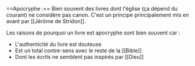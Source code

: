 ==Apocryphe :== Bien souvent des livres dont l'église (ça dépend du courant) ne considère pas canon. C'est un principe principalement mis en avant par [[Jérôme de Stridon]].

Les raisons de pourquoi un livre est apocryphe sont bien souvent car :
- L'authenticité du livre est douteuse
- Est un total contre-sens avec le reste de la [[Bible]]
- Dont les écrits ne semblent pas inspirés par [[Dieu]]